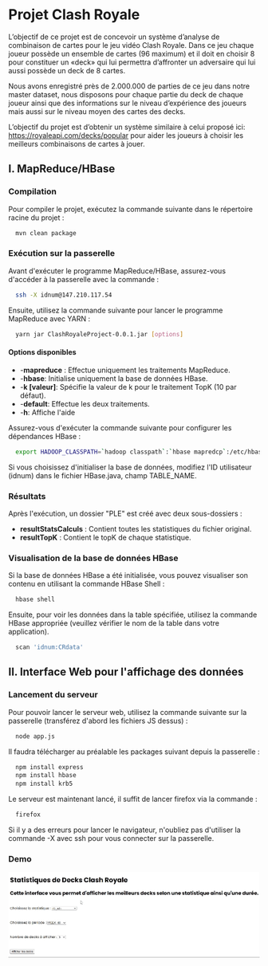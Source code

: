 
# Projet Clash Royale

L’objectif de ce projet est de concevoir un système d’analyse de combinaison de cartes pour le jeu vidéo Clash Royale. Dans ce jeu chaque joueur possède un ensemble de cartes (96 maximum) et il doit en choisir 8 pour constituer un «deck» qui lui permettra d’affronter un adversaire qui lui aussi possède un deck de 8 cartes.

Nous avons enregistré près de 2.000.000 de parties de ce jeu dans notre master dataset, nous disposons pour chaque partie du deck de chaque joueur ainsi que des informations sur le niveau d’expérience des joueurs mais aussi sur le niveau moyen des cartes des decks.

L’objectif du projet est d’obtenir un système similaire à celui proposé ici:
https://royaleapi.com/decks/popular pour aider les joueurs à choisir les meilleurs combinaisons de
cartes à jouer.

## I. MapReduce/HBase

### Compilation 
Pour compiler le projet, exécutez la commande suivante dans le répertoire racine du projet : 

```bash
  mvn clean package
```

### Exécution sur la passerelle
Avant d'exécuter le programme MapReduce/HBase, assurez-vous d'accéder à la passerelle avec la commande :

```bash
  ssh -X idnum@147.210.117.54
```

Ensuite, utilisez la commande suivante pour lancer le programme MapReduce avec YARN :

```bash
  yarn jar ClashRoyaleProject-0.0.1.jar [options]
```

#### Options disponibles
* -__mapreduce__ : Effectue uniquement les traitements MapReduce.
* -__hbase__: Initialise uniquement la base de données HBase.
* -__k [valeur]__: Spécifie la valeur de k pour le traitement TopK (10 par défaut).
* -__default__: Effectue les deux traitements.
* -__h__: Affiche l'aide

Assurez-vous d'exécuter la commande suivante pour configurer les dépendances HBase :

```bash
  export HADOOP_CLASSPATH=`hadoop classpath`:`hbase mapredcp`:/etc/hbase/conf:/usr/hdp/3.0.0.0-1634/hbase/lib/*
```

Si vous choisissez d'initialiser la base de données, modifiez l'ID utilisateur (idnum) dans le fichier HBase.java, champ TABLE_NAME.

### Résultats

Après l'exécution, un dossier "PLE" est créé avec deux sous-dossiers :

* __resultStatsCalculs__ : Contient toutes les statistiques du fichier original.
* __resultTopK__ : Contient le topK de chaque statistique.

### Visualisation de la base de données HBase

Si la base de données HBase a été initialisée, vous pouvez visualiser son contenu en utilisant la commande HBase Shell :

```bash
  hbase shell
```

Ensuite, pour voir les données dans la table spécifiée, utilisez la commande HBase appropriée (veuillez vérifier le nom de la table dans votre application).

```bash
  scan 'idnum:CRdata'
```

## II. Interface Web pour l'affichage des données

### Lancement du serveur 
Pour pouvoir lancer le serveur web, utilisez la commande suivante sur la passerelle (transférez d'abord les fichiers JS dessus) :

```bash
  node app.js
```

Il faudra télécharger au préalable les packages suivant depuis la passerelle : 


```bash
  npm install express
  npm install hbase
  npm install krb5
```

Le serveur est maintenant lancé, il suffit de lancer firefox via la commande :
```bash
  firefox
```

Si il y a des erreurs pour lancer le navigateur, n'oubliez pas d'utiliser la commande -X avec ssh pour vous connecter sur la passerelle.

### Demo

![GIF d'exemple](demo.gif)
